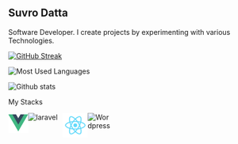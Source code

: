 ## Suvro Datta

Software Developer. I create projects by experimenting with various Technologies. 

[![GitHub Streak](https://github-readme-streak-stats.herokuapp.com/?user=suvrodattamitu&currStreakNum=2FD3EB&fire=pink&sideLabels=F00&theme=nightowl)](https://git.io/streak-stats)


![Most Used Languages](https://github-readme-stats.vercel.app/api/top-langs/?username=suvrodattamitu&layout=compact&theme=dark)


![Github stats](https://github-readme-stats.vercel.app/api?username=suvrodattamitu&count_private=true&theme=dark)


My Stacks

<img align="left" alt="Vue" width="40px" src="https://raw.githubusercontent.com/github/explore/80688e429a7d4ef2fca1e82350fe8e3517d3494d/topics/vue/vue.png" />
<img align="left" alt="laravel" width="70px" src="https://dl.dropboxusercontent.com/s/gszfxt30iew4nuy/laravel.png" />
<img align="left" alt="React" width="50px" src="https://raw.githubusercontent.com/github/explore/80688e429a7d4ef2fca1e82350fe8e3517d3494d/topics/react/react.png" />
<img align="left" alt="Wordpress" width="50px" src="https://dl.dropboxusercontent.com/s/wtvu12ml414xhl3/wordpress.png" />




